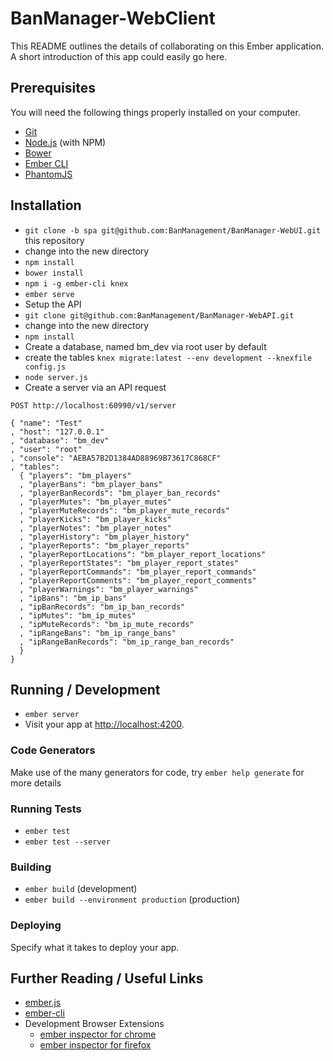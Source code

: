 # BanManager-WebClient

This README outlines the details of collaborating on this Ember application.
A short introduction of this app could easily go here.

## Prerequisites

You will need the following things properly installed on your computer.

* [Git](http://git-scm.com/)
* [Node.js](http://nodejs.org/) (with NPM)
* [Bower](http://bower.io/)
* [Ember CLI](http://ember-cli.com/)
* [PhantomJS](http://phantomjs.org/)

## Installation

* `git clone -b spa git@github.com:BanManagement/BanManager-WebUI.git` this repository
* change into the new directory
* `npm install`
* `bower install`
* `npm i -g ember-cli knex`
* `ember serve`
* Setup the API
* `git clone git@github.com:BanManagement/BanManager-WebAPI.git`
* change into the new directory
* `npm install`
* Create a database, named bm_dev via root user by default
* create the tables `knex migrate:latest --env development --knexfile config.js`
* `node server.js`
* Create a server via an API request

```
POST http://localhost:60990/v1/server

{ "name": "Test"
, "host": "127.0.0.1"
, "database": "bm_dev"
, "user": "root"
, "console": "AEBA57B2D1384AD88969B73617C868CF"
, "tables":
  { "players": "bm_players"
  , "playerBans": "bm_player_bans"
  , "playerBanRecords": "bm_player_ban_records"
  , "playerMutes": "bm_player_mutes"
  , "playerMuteRecords": "bm_player_mute_records"
  , "playerKicks": "bm_player_kicks"
  , "playerNotes": "bm_player_notes"
  , "playerHistory": "bm_player_history"
  , "playerReports": "bm_player_reports"
  , "playerReportLocations": "bm_player_report_locations"
  , "playerReportStates": "bm_player_report_states"
  , "playerReportCommands": "bm_player_report_commands"
  , "playerReportComments": "bm_player_report_comments"
  , "playerWarnings": "bm_player_warnings"
  , "ipBans": "bm_ip_bans"
  , "ipBanRecords": "bm_ip_ban_records"
  , "ipMutes": "bm_ip_mutes"
  , "ipMuteRecords": "bm_ip_mute_records"
  , "ipRangeBans": "bm_ip_range_bans"
  , "ipRangeBanRecords": "bm_ip_range_ban_records"
  }
}
```

## Running / Development

* `ember server`
* Visit your app at [http://localhost:4200](http://localhost:4200).

### Code Generators

Make use of the many generators for code, try `ember help generate` for more details

### Running Tests

* `ember test`
* `ember test --server`

### Building

* `ember build` (development)
* `ember build --environment production` (production)

### Deploying

Specify what it takes to deploy your app.

## Further Reading / Useful Links

* [ember.js](http://emberjs.com/)
* [ember-cli](http://ember-cli.com/)
* Development Browser Extensions
  * [ember inspector for chrome](https://chrome.google.com/webstore/detail/ember-inspector/bmdblncegkenkacieihfhpjfppoconhi)
  * [ember inspector for firefox](https://addons.mozilla.org/en-US/firefox/addon/ember-inspector/)

